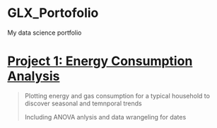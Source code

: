 # GLX_Portofolio
My data science portfolio

# [Project 1: Energy Consumption Analysis](https://github.com/glxdata/energy_project)

> Plotting energy and gas consumption for a typical household to discover seasonal and temnporal trends
> 
> Including ANOVA anlysis and data wrangeling for dates
